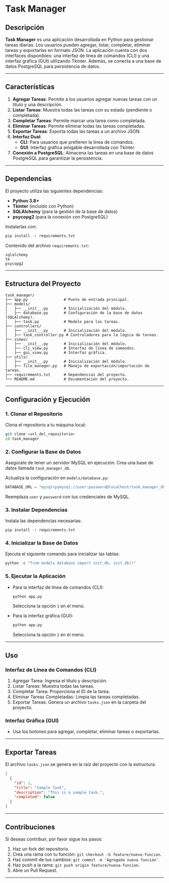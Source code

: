 # Task Manager

## Descripción

**Task Manager** es una aplicación desarrollada en Python para gestionar tareas diarias. Los usuarios pueden agregar, listar, completar, eliminar tareas y exportarlas en formato JSON. La aplicación cuenta con dos interfaces disponibles: una interfaz de línea de comandos (CLI) y una interfaz gráfica (GUI) utilizando Tkinter. Además, se conecta a una base de datos PostgreSQL para persistencia de datos.

---

## Características

1. **Agregar Tareas**: Permite a los usuarios agregar nuevas tareas con un título y una descripción.
2. **Listar Tareas**: Muestra todas las tareas con su estado (pendiente o completada).
3. **Completar Tareas**: Permite marcar una tarea como completada.
4. **Eliminar Tareas**: Permite eliminar todas las tareas completadas.
5. **Exportar Tareas**: Exporta todas las tareas a un archivo JSON.
6. **Interfaz Dual**:
   - **CLI**: Para usuarios que prefieren la línea de comandos.
   - **GUI**: Interfaz gráfica amigable desarrollada con Tkinter.
7. **Conexión a PostgreSQL**: Almacena las tareas en una base de datos PostgreSQL para garantizar la persistencia.

---

## Dependencias

El proyecto utiliza las siguientes dependencias:

- **Python 3.8+**
- **Tkinter** (incluido con Python)
- **SQLAlchemy** (para la gestión de la base de datos)
- **psycopg2** (para la conexión con PostgreSQL)

Instalarlas con:

```bash
pip install -r requirements.txt
```

Contenido del archivo `requirements.txt`:

```
sqlalchemy
tk
psycopg2
```

---

## Estructura del Proyecto 

```
task_manager/
├── app.py                # Punto de entrada principal.
├── models/
│   ├── __init__.py       # Inicialización del módulo.
│   ├── database.py       # Configuración de la base de datos (SQLAlchemy).
│   ├── task.py           # Modelo para las tareas.
├── controllers/
│   ├── __init__.py       # Inicialización del módulo.
│   ├── task_controller.py # Controladores para la lógica de tareas.
├── views/
│   ├── __init__.py       # Inicialización del módulo.
│   ├── cli_view.py       # Interfaz de línea de comandos.
│   ├── gui_view.py       # Interfaz gráfica.
├── utils/
│   ├── __init__.py       # Inicialización del módulo.
│   ├── file_manager.py   # Manejo de exportación/importación de tareas.
├── requirements.txt      # Dependencias del proyecto.
└── README.md             # Documentación del proyecto.
```

---

## Configuración y Ejecución

### 1. Clonar el Repositorio

Clona el repositorio a tu máquina local:

```bash
git clone <url_del_repositorio>
cd task_manager
```

### 2. Configurar la Base de Datos

Asegúrate de tener un servidor MySQL en ejecución. Crea una base de datos llamada `task_manager_db`.

Actualiza la configuración en `models/database.py`:

```python
DATABASE_URL = "mysql+pymysql://user:password@localhost/task_manager_db"
```

Reemplaza `user` y `password` con tus credenciales de MySQL.

### 3. Instalar Dependencias

Instala las dependencias necesarias:

```bash
pip install -r requirements.txt
```

### 4. Inicializar la Base de Datos

Ejecuta el siguiente comando para inicializar las tablas:

```python
python -c "from models.database import init_db; init_db()"
```

### 5. Ejecutar la Aplicación

- Para la interfaz de línea de comandos (CLI):

  ```bash
  python app.py
  ```

  Selecciona la opción `1` en el menú.

- Para la interfaz gráfica (GUI):

  ```bash
  python app.py
  ```

  Selecciona la opción `2` en el menú.

---

## Uso

### Interfaz de Línea de Comandos (CLI)

1. Agregar Tarea: Ingresa el título y descripción.
2. Listar Tareas: Muestra todas las tareas.
3. Completar Tarea: Proporciona el ID de la tarea.
4. Eliminar Tareas Completadas: Limpia las tareas completadas.
5. Exportar Tareas: Genera un archivo `tasks.json` en la carpeta del proyecto.

### Interfaz Gráfica (GUI)

- Usa los botones para agregar, completar, eliminar tareas o exportarlas.

---

## Exportar Tareas

El archivo `tasks.json` se genera en la raíz del proyecto con la estructura:

```json
[
  {
    "id": 1,
    "title": "Sample Task",
    "description": "This is a sample task.",
    "completed": false
  }
]
```

---

## Contribuciones

Si deseas contribuir, por favor sigue los pasos:

1. Haz un fork del repositorio.
2. Crea una rama con tu función: `git checkout -b feature/nueva-funcion`.
3. Haz commit de tus cambios: `git commit -m 'Agregada nueva función'`.
4. Haz push a la rama: `git push origin feature/nueva-funcion`.
5. Abre un Pull Request.

---

